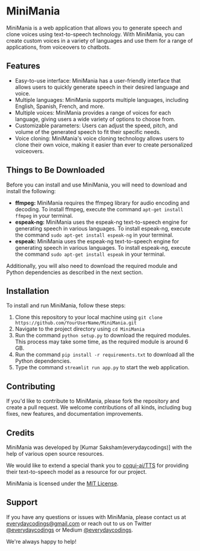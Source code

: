 # MiniMania

MiniMania is a web application that allows you to generate speech and clone voices using text-to-speech technology. With MiniMania, you can create custom voices in a variety of languages and use them for a range of applications, from voiceovers to chatbots.

## Features

- Easy-to-use interface: MiniMania has a user-friendly interface that allows users to quickly    generate speech in their desired language and voice.
- Multiple languages: MiniMania supports multiple languages, including English, Spanish, French, and more.
- Multiple voices: MiniMania provides a range of voices for each language, giving users a wide variety of options to choose from.
- Customizable parameters: Users can adjust the speed, pitch, and volume of the generated speech to fit their specific needs.
- Voice cloning: MiniMania's voice cloning technology allows users to clone their own voice, making it easier than ever to create personalized voiceovers.

## Things to Be Downloaded

Before you can install and use MiniMania, you will need to download and install the following:

- **ffmpeg:** MiniMania requires the ffmpeg library for audio encoding and decoding. To install ffmpeg, execute the command `apt-get install ffmpeg` in your terminal.
- **espeak-ng:** MiniMania uses the espeak-ng text-to-speech engine for generating speech in various languages. To install espeak-ng, execute the command `sudo apt-get install espeak-ng` in your terminal. 
- **espeak:** MiniMania uses the espeak-ng text-to-speech engine for generating speech in various languages. To install espeak-ng, execute the command `sudo apt-get install espeak` in your terminal.

Additionally, you will also need to download the required module and Python dependencies as described in the next section.

## Installation

To install and run MiniMania, follow these steps:

1. Clone this repository to your local machine using `git clone https://github.com/YourUserName/MiniMania.git`
2. Navigate to the project directory using `cd MiniMania`
3. Run the command `python setup.py` to download the required modules. This process may take some time, as the required module is around 6 GB.
4. Run the command `pip install -r requirements.txt` to download all the Python dependencies.
5. Type the command `streamlit run app.py` to start the web application.



## Contributing

If you'd like to contribute to MiniMania, please fork the repository and create a pull request. We welcome contributions of all kinds, including bug fixes, new features, and documentation improvements.

## Credits

MiniMania was developed by [Kumar Saksham(everydaycodings)] with the help of various open source resources. 

We would like to extend a special thank you to [coqui-ai/TTS](https://github.com/coqui-ai/TTS) for providing their text-to-speech model as a resource for our project.

MiniMania is licensed under the [MIT License](https://opensource.org/licenses/MIT). 

## Support

If you have any questions or issues with MiniMania, please contact us at [everydaycodings@gmail.com](mailto:everydaycodings@gmail.com) or reach out to us on Twitter [@everydaycodings](https://twitter.com/everydaycodings) or Medium [@everydaycodings](https://medium.com/@everydaycodings).

We're always happy to help!
